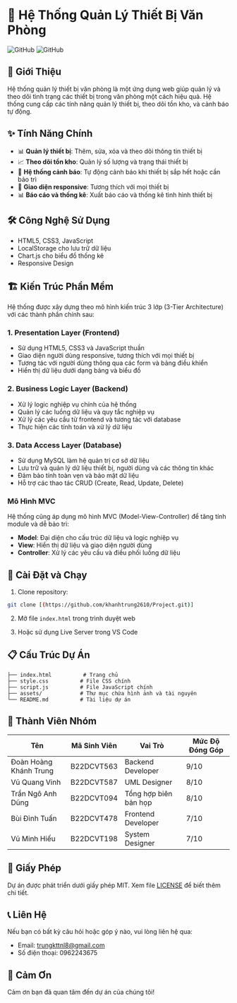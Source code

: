 # 🏢 Hệ Thống Quản Lý Thiết Bị Văn Phòng

![GitHub](https://img.shields.io/badge/version-1.0.0-blue)
![GitHub](https://img.shields.io/badge/license-MIT-green)

## 📝 Giới Thiệu

Hệ thống quản lý thiết bị văn phòng là một ứng dụng web giúp quản lý và theo dõi tình trạng các thiết bị trong văn phòng một cách hiệu quả. Hệ thống cung cấp các tính năng quản lý thiết bị, theo dõi tồn kho, và cảnh báo tự động.

## ✨ Tính Năng Chính

- 📊 **Quản lý thiết bị**: Thêm, sửa, xóa và theo dõi thông tin thiết bị
- 📈 **Theo dõi tồn kho**: Quản lý số lượng và trạng thái thiết bị
- 🔔 **Hệ thống cảnh báo**: Tự động cảnh báo khi thiết bị sắp hết hoặc cần bảo trì
- 📱 **Giao diện responsive**: Tương thích với mọi thiết bị
- 📊 **Báo cáo và thống kê**: Xuất báo cáo và thống kê tình hình thiết bị

## 🛠️ Công Nghệ Sử Dụng

- HTML5, CSS3, JavaScript
- LocalStorage cho lưu trữ dữ liệu
- Chart.js cho biểu đồ thống kê
- Responsive Design

## 🏗️ Kiến Trúc Phần Mềm

Hệ thống được xây dựng theo mô hình kiến trúc 3 lớp (3-Tier Architecture) với các thành phần chính sau:

### 1. Presentation Layer (Frontend)
- Sử dụng HTML5, CSS3 và JavaScript thuần
- Giao diện người dùng responsive, tương thích với mọi thiết bị
- Tương tác với người dùng thông qua các form và bảng điều khiển
- Hiển thị dữ liệu dưới dạng bảng và biểu đồ

### 2. Business Logic Layer (Backend)
- Xử lý logic nghiệp vụ chính của hệ thống
- Quản lý các luồng dữ liệu và quy tắc nghiệp vụ
- Xử lý các yêu cầu từ frontend và tương tác với database
- Thực hiện các tính toán và xử lý dữ liệu

### 3. Data Access Layer (Database)
- Sử dụng MySQL làm hệ quản trị cơ sở dữ liệu
- Lưu trữ và quản lý dữ liệu thiết bị, người dùng và các thông tin khác
- Đảm bảo tính toàn vẹn và bảo mật dữ liệu
- Hỗ trợ các thao tác CRUD (Create, Read, Update, Delete)

### Mô Hình MVC
Hệ thống cũng áp dụng mô hình MVC (Model-View-Controller) để tăng tính module và dễ bảo trì:
- **Model**: Đại diện cho cấu trúc dữ liệu và logic nghiệp vụ
- **View**: Hiển thị dữ liệu và giao diện người dùng
- **Controller**: Xử lý các yêu cầu và điều phối luồng dữ liệu
  
## 🚀 Cài Đặt và Chạy

1. Clone repository:
```bash
git clone [(https://github.com/khanhtrung2610/Project.git)]
```

2. Mở file `index.html` trong trình duyệt web

3. Hoặc sử dụng Live Server trong VS Code

## 📋 Cấu Trúc Dự Án

```
├── index.html          # Trang chủ
├── style.css          # File CSS chính
├── script.js          # File JavaScript chính
├── assets/            # Thư mục chứa hình ảnh và tài nguyên
└── README.md          # Tài liệu dự án
```

## 👥 Thành Viên Nhóm

| Tên | Mã Sinh Viên | Vai Trò | Mức Độ Đóng Góp |
|-----|-------------|---------|----------------|
| Đoàn Hoàng Khánh Trung | B22DCVT563 | Backend Developer | 9/10 |
| Vũ Quang Vinh | B22DCVT587 | UML Designer | 8/10 |
| Trần Ngô Anh Dũng | B22DCVT094 | Tổng hợp biên bản họp | 8/10 |
| Bùi Đình Tuấn | B22DCVT478 | Frontend Developer | 7/10 |
| Vũ Minh Hiếu | B22DCVT198 | System Designer | 7/10 |

## 📄 Giấy Phép

Dự án được phát triển dưới giấy phép MIT. Xem file [LICENSE](LICENSE) để biết thêm chi tiết.

## 📞 Liên Hệ

Nếu bạn có bất kỳ câu hỏi hoặc góp ý nào, vui lòng liên hệ qua:
- Email: trungkttnl8@gmail.com
- Số điện thoại: 0962243675

## 🙏 Cảm Ơn

Cảm ơn bạn đã quan tâm đến dự án của chúng tôi!

